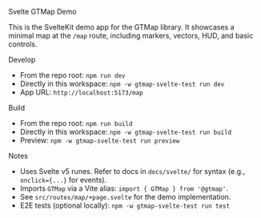 Svelte GTMap Demo

This is the SvelteKit demo app for the GTMap library. It showcases a minimal map at the `/map` route, including markers, vectors, HUD, and basic controls.

Develop

- From the repo root: `npm run dev`
- Directly in this workspace: `npm -w gtmap-svelte-test run dev`
- App URL: `http://localhost:5173/map`

Build

- From the repo root: `npm run build`
- Directly in this workspace: `npm -w gtmap-svelte-test run build`
- Preview: `npm -w gtmap-svelte-test run preview`

Notes

- Uses Svelte v5 runes. Refer to docs in `docs/svelte/` for syntax (e.g., `onclick={...}` for events).
- Imports `GTMap` via a Vite alias: `import { GTMap } from '@gtmap'`.
- See `src/routes/map/+page.svelte` for the demo implementation.
- E2E tests (optional locally): `npm -w gtmap-svelte-test run test`
